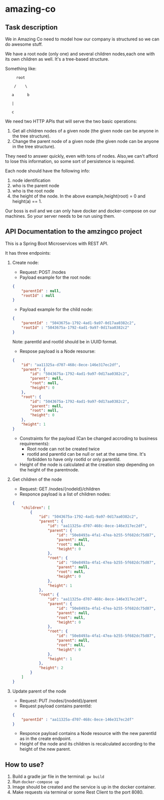 # amazing-co

## Task description

We in Amazing Co need to model how our company is structured so we can do awesome stuff.

We have a root node (only one) and several children nodes,each one with its own children as well. It's a tree-based structure.

Something like:

         root

        /    \

       a      b

       |

       c

We need two HTTP APIs that will serve the two basic operations:
1) Get all children nodes of a given node (the given node can be anyone in the tree structure).
2) Change the parent node of a given node (the given node can be anyone in the tree structure).

They need to answer quickly, even with tons of nodes. Also,we can't afford to lose this information, so some sort of persistence is required.

Each node should have the following info:
1) node identification
2) who is the parent node
3) who is the root node
4) the height of the node. In the above example,height(root) = 0 and height(a) == 1.

Our boss is evil and we can only have docker and docker-compose on our machines. So your server needs to be run using them.

## API Documentation to the amzingco project

This is a Spring Boot Microservices with REST API.

It has three endpoints:
1. Create node:
    * Request: POST /nodes
    * Payload example for the root node:
    ```json
    {
        "parentId" : null,
        "rootId" : null
    }
    ```
    * Payload example for the child node:
    ```json
    {
        "parentId" : "5043675a-1792-4ad1-9a97-0d17aa0382c2",
        "rootId" : "5043675a-1792-4ad1-9a97-0d17aa0382c2"
    }
    ```

    Note: parentId and rootId should be in UUID format.

    * Respose payload is a Node resourse:
    ```json
    {
        "id": "aa11325a-d707-468c-8ece-146e317ec2df",
        "parent": {
            "id": "5043675a-1792-4ad1-9a97-0d17aa0382c2",
            "parent": null,
            "root": null,
            "height": 0
        },
        "root": {
            "id": "5043675a-1792-4ad1-9a97-0d17aa0382c2",
            "parent": null,
            "root": null,
            "height": 0
        },
        "height": 1
    }
    ```

    * Constraints for the payload (Can be changed accroding to business requirements):
        * Root node can not be created twice
        * rootId and parentId can be null or set at the same time. It's forbidden to have only rootId or only parentId.
    * Height of the node is calculated at the creation step depending on the height of the parentnode.
2. Get children of the node
    * Request: GET /nodes/{nodeId}/children
    * Responce payload is a list of children nodes:
    ```json
    {
        "children": [
            {
                "id": "5043675a-1792-4ad1-9a97-0d17aa0382c2",
                "parent": {
                    "id": "aa11325a-d707-468c-8ece-146e317ec2df",
                    "parent": {
                        "id": "50e8493a-4fa1-47ea-b255-5f682dc75d87",
                        "parent": null,
                        "root": null,
                        "height": 0
                    },
                    "root": {
                        "id": "50e8493a-4fa1-47ea-b255-5f682dc75d87",
                        "parent": null,
                        "root": null,
                        "height": 0
                    },
                    "height": 1
                },
                "root": {
                    "id": "aa11325a-d707-468c-8ece-146e317ec2df",
                    "parent": {
                        "id": "50e8493a-4fa1-47ea-b255-5f682dc75d87",
                        "parent": null,
                        "root": null,
                        "height": 0
                    },
                    "root": {
                        "id": "50e8493a-4fa1-47ea-b255-5f682dc75d87",
                        "parent": null,
                        "root": null,
                        "height": 0
                    },
                    "height": 1
                },
                "height": 2
            }
        ]
    }
    ```
3. Update parent of the node
    * Request: PUT /nodes/{nodeId}/parent
    * Request payload contains parentId:
    ```json
    {
        "parentId" : "aa11325a-d707-468c-8ece-146e317ec2df"
    }
    ```
    * Responce payload contains a Node resource with the new parentId as in the create endpoint.
    * Height of the node and its children is recalculated according to the height of the new parent.

## How to use?
1. Build a gradle jar file in the terminal: ``` gw build ```
2. Run ``` docker-compose up ```
3. Image should be created and the service is up in the docker container.
4. Make requests via terminal or some Rest Client to the port 8080.
